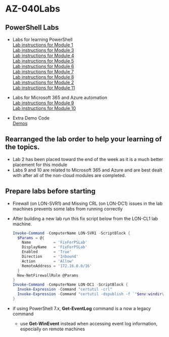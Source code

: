 # AZ-040Labs
## PowerShell Labs

- Labs for learning PowerShell  
  [Lab instructions for Module 1](PowerShell-Lab-01.md)<br>
  [Lab instructions for Module 3](PowerShell-Lab-03.md)<br>
  [Lab instructions for Module 4](PowerShell-Lab-04.md)<br>
  [Lab instructions for Module 5](PowerShell-Lab-05.md)<br>
  [Lab instructions for Module 6](PowerShell-Lab-06.md)<br>
  [Lab instructions for Module 7](PowerShell-Lab-07.md)<br>
  [Lab instructions for Module 8](PowerShell-Lab-08.md)<br>
  [Lab instructions for Module 2](PowerShell-Lab-02.md)<br>
  [Lab instructions for Module 11](PowerShell-Lab-11.md)<br>

- Labs for Microsoft 365 and Azure automation<br>
  [Lab instructions for Module 9](PowerShell-Lab-09.md)<br>
  [Lab instructions for Module 10](PowerShell-Lab-10.md)<br>
  
- Extra Demo Code<br>
  [Demos](xtraDemos.md#demo-code) <br>  


## Rearranged the lab order to help your learning of the topics.
- Lab 2 has been placed toward the end of the week as it is a much better placement for this module
- Labs 9 and 10 are related to Microsoft 365 and Azure and are best dealt with after all of the non-cloud modules are completed.


## Prepare labs before starting 
- Firewall (on LON-SVR1) and Missing CRL (on LON-DC1) issues in the lab machines prevents some labs from running correctly
- After building a new lab run this fix script below from the LON-CL1 lab machine.<br> 
  ```PowerShell 
  Invoke-Command -ComputerName LON-SVR1 -ScriptBlock {
    $Params = @{
      Name          = 'FixForPSLab'
      DisplayName   = 'FixForPSLab' 
      Enabled       = 'True' 
      Direction     = 'Inbound' 
      Action        = 'Allow'
      RemoteAddress = '172.16.0.0/16'
    }
    New-NetFirewallRule @Params
  }
  Invoke-Command -ComputerName LON-DC1 -ScriptBlock {
    Invoke-Expression -Command "certutil -crl"
    Invoke-Expression -Command "certutil -dspublish -f `"$env:windir\System32\CertSrv\CertEnroll\AdatumCA.crl`""
  }
  ```

- if using PowerShell 7.x, **Get-EventLog** command is a now a legacy command
  - use **Get-WinEvent** instead when accessing event log information, especially on remote machines
